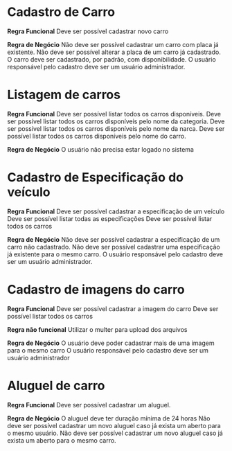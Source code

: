 # Cadastro de Carro

**Regra Funcional**
Deve ser possível cadastrar novo carro

**Regra de Negócio**
Não deve ser possível cadastrar um carro com placa já existente.
Não deve ser possível alterar a placa de um carro já cadastrado.
O carro deve ser cadastrado, por padrão, com disponibilidade.
O usuário responsável pelo cadastro deve ser um usuário administrador.

# Listagem de carros

**Regra Funcional**
Deve ser possível listar todos os carros disponíveis.
Deve ser possível listar todos os carros disponíveis pelo nome da categoria.
Deve ser possível listar todos os carros disponíveis pelo nome da narca.
Deve ser possível listar todos os carros disponíveis pelo nome do carro.

**Regra de Negócio**
O usuário não precisa estar logado no sistema

# Cadastro de Especificação do veículo

**Regra Funcional**
Deve ser possível cadastrar a especificação de um veículo
Deve ser possível listar todas as especificações
Deve ser possível listar todos os carros

**Regra de Negócio**
Não deve ser possível cadastrar a especificação de um carro não cadastrado.
Não deve ser possível cadastrar uma especificação já existente para o mesmo carro.
O usuário responsável pelo cadastro deve ser um usuário administrador.

# Cadastro de imagens do carro

**Regra Funcional**
Deve ser possível cadastrar a imagem do carro
Deve ser possível listar todos os carros

**Regra não funcional**
Utilizar o multer para upload dos arquivos

**Regra de Negócio**
O usuário deve poder cadastrar mais de uma imagem para o mesmo carro
O usuário responsável pelo cadastro deve ser um usuário administrador

# Aluguel de carro

**Regra Funcional**
Deve ser possível cadastrar um aluguel.

**Regra de Negócio**
O aluguel deve ter duração mínima de 24 horas
Não deve ser possível cadastrar um novo aluguel caso já exista um aberto para o mesmo usuário.
Não deve ser possível cadastrar um novo aluguel caso já exista um aberto para o mesmo carro.
